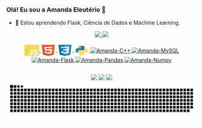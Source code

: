 ### Olá! Eu sou a Amanda Eleutério 👋

- 🌱 Estou aprendendo Flask, Ciência de Dados e Machine Learning.
<div align="center">
  <a href="https://github.com/amandaeleuterio2">
  <img height="180em" src="https://github-readme-stats.vercel.app/api?username=amandaeleuterio2&show_icons=true&theme=radical&include_all_commits=true&count_private=true"/>
  <img height="180em" src="https://github-readme-stats.vercel.app/api/top-langs/?username=amandaeleuterio2&layout=compact&langs_count=7&theme=radical"/>
</div>

<div style="display: inline_block" align="center"><br>  
  <img align="center" alt="Amanda-Js" height="30" width="40" src="https://raw.githubusercontent.com/devicons/devicon/master/icons/javascript/javascript-plain.svg">
  <img align="center" alt="Amanda-HTML" height="30" width="40" src="https://raw.githubusercontent.com/devicons/devicon/master/icons/html5/html5-original.svg">
  <img align="center" alt="Amanda-CSS" height="30" width="40" src="https://raw.githubusercontent.com/devicons/devicon/master/icons/css3/css3-original.svg">
  <img align="center" alt="Amanda-Python" height="30" width="40" src="https://raw.githubusercontent.com/devicons/devicon/master/icons/python/python-original.svg">
  <img align="center" alt="Amanda-C++" height="30" width="40" src="https://cdn.jsdelivr.net/gh/devicons/devicon/icons/cplusplus/cplusplus-plain.svg">
  <img align="center" alt="Amanda-MySQL" height="30" width="40"src="https://cdn.jsdelivr.net/gh/devicons/devicon/icons/mysql/mysql-original.svg" />
  <img align="center" alt="Amanda-Flask" height="30" width="40" src="https://cdn.jsdelivr.net/gh/devicons/devicon/icons/flask/flask-original.svg">      
  <img align="center" alt="Amanda-Pandas" height="30" width="40" src="https://cdn.jsdelivr.net/gh/devicons/devicon/icons/pandas/pandas-original-wordmark.svg" />
  <img align="center" alt="Amanda-Numpy" height="30" width="40" src="https://cdn.jsdelivr.net/gh/devicons/devicon/icons/numpy/numpy-original-wordmark.svg" />
          
 </div>
  
 ##  
  
<div align="center"> 
  <a href="https://www.youtube.com/channel/UCprlfs9EJGZm_KWdUURyzlg" target="_blank"><img src="https://img.shields.io/badge/YouTube-FF0000?style=for-the-badge&logo=youtube&logoColor=white" target="_blank"></a>
  <a href="https://www.instagram.com/amandaeleuterio_/" target="_blank"><img src="https://img.shields.io/badge/-Instagram-%23E4405F?style=for-the-badge&logo=instagram&logoColor=white" target="_blank"></a>
  <a href="https://www.linkedin.com/in/amanda-eleut%C3%A9rio-49760b230/" target="_blank"><img src="https://img.shields.io/badge/-LinkedIn-%230077B5?style=for-the-badge&logo=linkedin&logoColor=white" target="_blank"></a> 
</div>

<picture>
  <source media="(prefers-color-scheme: dark)" srcset="https://raw.githubusercontent.com/amandaeleuterio2/amandaeleuterio2/output/github-contribution-grid-snake-dark.svg">
  <source media="(prefers-color-scheme: light)" srcset="https://raw.githubusercontent.com/amandaeleuterio2/amandaeleuterio2/output/github-contribution-grid-snake.svg">
  <img alt="github contribution grid snake animation" src="https://raw.githubusercontent.com/amandaeleuterio2/amandaeleuterio2/output/github-contribution-grid-snake.svg">
</picture>
<!--
**

- 🔭 I’m currently working on ...

- 👯 I’m looking to collaborate on ...
- 🤔 I’m looking for help with ...
- 💬 Ask me about ...
- 📫 How to reach me: ...
- 😄 Pronouns: ...
- ⚡ Fun fact: ...
-->
